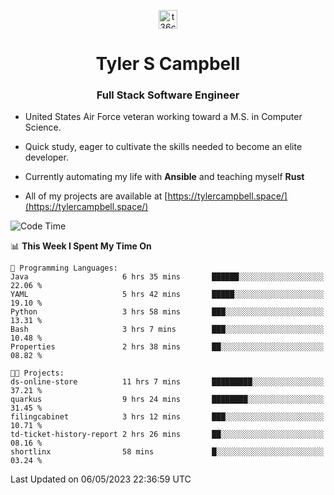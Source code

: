 <p align="center">
<a href="https://www.linkedin.com/in/t36campbell" target="blank"><img align="center" src="https://ik.imagekit.io/t36campbell/Portfolio/linkedin.png.original_m8bbGgPh6.png" alt="t36campbell" height="30" width="30" /></a>
</p>
<h1 align="center">Tyler S Campbell</h1>
<h3 align="center">Full Stack Software Engineer</h3>

* United States Air Force veteran working toward a M.S. in Computer Science.

* Quick study, eager to cultivate the skills needed to become an elite developer.

* Currently automating my life with **Ansible** and teaching myself **Rust**

* All of my projects are available at [https://tylercampbell.space/](https://tylercampbell.space/)

<!--START_SECTION:waka-->
![Code Time](http://img.shields.io/badge/Code%20Time-2%2C463%20hrs%2058%20mins-blue)

📊 **This Week I Spent My Time On** 

```text
💬 Programming Languages: 
Java                     6 hrs 35 mins       ██████░░░░░░░░░░░░░░░░░░░   22.06 % 
YAML                     5 hrs 42 mins       █████░░░░░░░░░░░░░░░░░░░░   19.10 % 
Python                   3 hrs 58 mins       ███░░░░░░░░░░░░░░░░░░░░░░   13.31 % 
Bash                     3 hrs 7 mins        ███░░░░░░░░░░░░░░░░░░░░░░   10.48 % 
Properties               2 hrs 38 mins       ██░░░░░░░░░░░░░░░░░░░░░░░   08.82 % 

🐱‍💻 Projects: 
ds-online-store          11 hrs 7 mins       █████████░░░░░░░░░░░░░░░░   37.21 % 
quarkus                  9 hrs 24 mins       ████████░░░░░░░░░░░░░░░░░   31.45 % 
filingcabinet            3 hrs 12 mins       ███░░░░░░░░░░░░░░░░░░░░░░   10.71 % 
td-ticket-history-report 2 hrs 26 mins       ██░░░░░░░░░░░░░░░░░░░░░░░   08.16 % 
shortlinx                58 mins             █░░░░░░░░░░░░░░░░░░░░░░░░   03.24 % 
```


 Last Updated on 06/05/2023 22:36:59 UTC
<!--END_SECTION:waka-->

